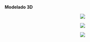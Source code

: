 **Modelado 3D**
<p align="center">
  <img src="https://github.com/aquinoestoyxd/FD-Grupo2/blob/main/Imágenes/WhatsApp%20Image%202025-06-19%20at%2012.57.46.jpeg?raw=true"Imagen 1"
</p>

<p align="center">
  <img src="https://github.com/aquinoestoyxd/FD-Grupo2/blob/main/Imágenes/WhatsApp%20Image%202025-06-19%20at%2012.58.02.jpeg?raw=true"Imagen 1"
</p>

<p align="center">
  <img src="https://github.com/aquinoestoyxd/FD-Grupo2/blob/main/Im%C3%A1genes/Matriz%20morf.PNG"Imagen 1"
</p>
